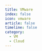 ```yaml
---
title: VMware
index: false
icon: vmware
article: false
timeline: false
category:
  - VM
  - Cloud
---
```


<div class="catalog-display-container">
  <Catalog hideHeading />
</div>
